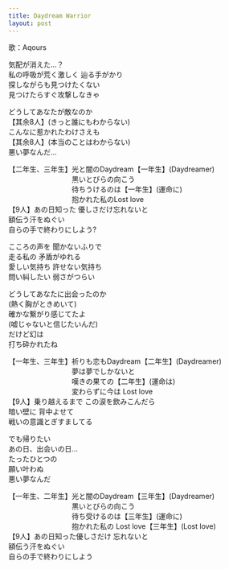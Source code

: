 ```yaml
---
title: Daydream Warrior
layout: post
---
```

歌：Aqours

<p><a class="yoshiko">気配が消えた…？<br />
私の呼吸が荒く激しく 辿る手がかり</a><br />
<a class="dia">探しながらも見つけたくない<br />
見つけたらすぐ攻撃しなきゃ</a></p>
 
<p><a class="riko">どうしてあなたが敵なのか</a><br />
【其余8人】(きっと誰にもわからない)<br />
<a class="riko">こんなに惹かれたわけさえも</a><br />
【其余8人】(本当のことはわからない)<br />
<a class="kanan">悪い夢なんだ…</a></p>
 
<p>【二年生、三年生】光と闇のDaydream【一年生】(Daydreamer)<br />
　　　　　　　　　黒いとびらの向こう<br />
　　　　　　　　　待ちうけるのは【一年生】(運命に)<br />
　　　　　　　　　抱かれた私のLost love<br />
【9人】あの日知った 優しさだけ忘れないと<br />
額伝う汗をぬぐい<br />
自らの手で終わりにしよう?</p>

<p><a class="mari">こころの声を 聞かないふりで<br />
走る私の 矛盾がゆれる</a><br />
<a class="you">愛しい気持ち 許せない気持ち<br />
問い糾したい 弱さがつらい</a></p>
 
<p><a class="chika">どうしてあなたに出会ったのか</a><br />
<a class="kanan">(熱く胸がときめいて)</a><br />
<a class="chika">確かな繋がり感じてたよ</a><br />
<a class="kanan">(嘘じゃないと信じたいんだ)</a><br />
<a class="chika">だけど幻は</a><br />
<a class="kanan">打ち砕かれたね</a></p>
 
<p>【一年生、三年生】祈りも恋もDaydream【二年生】(Daydreamer)<br />
　　　　　　　　　夢は夢でしかないと<br />
　　　　　　　　　嘆きの果ての【二年生】(運命は)<br />
　　　　　　　　　変わらずに今は Lost love<br />
【9人】乗り越えるまで この涙を飲みこんだら<br />
暗い壁に 背中よせて<br />
戦いの意識とぎすましてる</p>
 
<p><a class="ruby">でも帰りたい<br />
あの日、出会いの日…</a><br />
<a class="hanamaru">たったひとつの<br />
願い叶わぬ</a><br />
<a class="kanan">悪い夢なんだ</a></p>
  
<p>【一年生、二年生】光と闇のDaydream【三年生】(Daydreamer)<br />
　　　　　　　　　黒いとびらの向こう<br />
　　　　　　　　　待ち受けるのは【三年生】(運命に)<br />
　　　　　　　　　抱かれた私の Lost love【三年生】(Lost love)<br />
【9人】あの日知った優しさだけ 忘れないと<br />
額伝う汗をぬぐい<br />
自らの手で終わりにしよう</p>